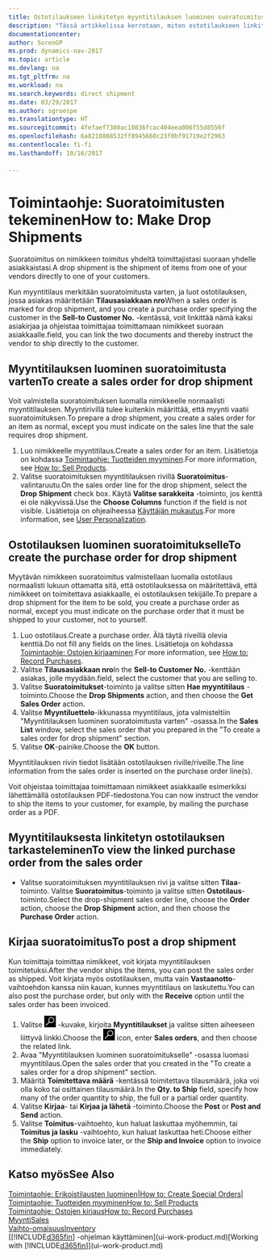```yaml
---
title: Ostotilaukseen linkitetyn myyntitilauksen luominen suoratoimitusta varten
description: "Tässä artikkelissa kerrotaan, miten ostotilaukseen linkitetty myyntitilaus luodaan. Näin toimitus voidaan tehdä suoraan toimittajalta asiakkaalle."
documentationcenter: 
author: SorenGP
ms.prod: dynamics-nav-2017
ms.topic: article
ms.devlang: na
ms.tgt_pltfrm: na
ms.workload: na
ms.search.keywords: direct shipment
ms.date: 03/29/2017
ms.author: sgroespe
ms.translationtype: HT
ms.sourcegitcommit: 4fefaef7380ac10836fcac404eea006f55d8556f
ms.openlocfilehash: 6a8210808532ff8945660c23f0bf91719e2f2963
ms.contentlocale: fi-fi
ms.lasthandoff: 10/16/2017

---
```

# <a name="how-to-make-drop-shipments"></a><span data-ttu-id="297c8-103">Toimintaohje: Suoratoimitusten tekeminen</span><span class="sxs-lookup"><span data-stu-id="297c8-103">How to: Make Drop Shipments</span></span>
<span data-ttu-id="297c8-104">Suoratoimitus on nimikkeen toimitus yhdeltä toimittajistasi suoraan yhdelle asiakkaistasi.</span><span class="sxs-lookup"><span data-stu-id="297c8-104">A drop shipment is the shipment of items from one of your vendors directly to one of your customers.</span></span>

<span data-ttu-id="297c8-105">Kun myyntitilaus merkitään suoratoimitusta varten, ja luot ostotilauksen, jossa asiakas määritetään **Tilausasiakkaan nro**</span><span class="sxs-lookup"><span data-stu-id="297c8-105">When a sales order is marked for drop shipment, and you create a purchase order specifying the customer in the **Sell-to Customer No.**</span></span> <span data-ttu-id="297c8-106">-kentässä, voit linkittää nämä kaksi asiakirjaa ja ohjeistaa toimittajaa toimittamaan nimikkeet suoraan asiakkaalle.</span><span class="sxs-lookup"><span data-stu-id="297c8-106">field, you can link the two documents and thereby instruct the vendor to ship directly to the customer.</span></span>

## <a name="to-create-a-sales-order-for-drop-shipment"></a><span data-ttu-id="297c8-107">Myyntitilauksen luominen suoratoimitusta varten</span><span class="sxs-lookup"><span data-stu-id="297c8-107">To create a sales order for drop shipment</span></span>
<span data-ttu-id="297c8-108">Voit valmistella suoratoimituksen luomalla nimikkeelle normaalisti myyntitilauksen. Myyntirivillä tulee kuitenkin määrittää, että myynti vaatii suoratoimituksen.</span><span class="sxs-lookup"><span data-stu-id="297c8-108">To prepare a drop shipment, you create a sales order for an item as normal, except you must indicate on the sales line that the sale requires drop shipment.</span></span>

1. <span data-ttu-id="297c8-109">Luo nimikkeelle myyntitilaus.</span><span class="sxs-lookup"><span data-stu-id="297c8-109">Create a sales order for an item.</span></span> <span data-ttu-id="297c8-110">Lisätietoja on kohdassa [Toimintaohje: Tuotteiden myyminen](sales-how-sell-products.md).</span><span class="sxs-lookup"><span data-stu-id="297c8-110">For more information, see [How to: Sell Products](sales-how-sell-products.md).</span></span>
2. <span data-ttu-id="297c8-111">Valitse suoratoimituksen myyntitilauksen rivillä **Suoratoimitus**-valintaruutu.</span><span class="sxs-lookup"><span data-stu-id="297c8-111">On the sales order line for the drop shipment, select the **Drop Shipment** check box.</span></span> <span data-ttu-id="297c8-112">Käytä **Valitse sarakkeita** -toiminto, jos kenttä ei ole näkyvissä.</span><span class="sxs-lookup"><span data-stu-id="297c8-112">Use the **Choose Columns** function if the field is not visible.</span></span> <span data-ttu-id="297c8-113">Lisätietoja on ohjeaiheessa [Käyttäjän mukautus](ui-user-personalization.md).</span><span class="sxs-lookup"><span data-stu-id="297c8-113">For more information, see [User Personalization](ui-user-personalization.md).</span></span>

## <a name="to-create-the-purchase-order-for-drop-shipment"></a><span data-ttu-id="297c8-114">Ostotilauksen luominen suoratoimitukselle</span><span class="sxs-lookup"><span data-stu-id="297c8-114">To create the purchase order for drop shipment</span></span>
<span data-ttu-id="297c8-115">Myytävän nimikkeen suoratoimitus valmistellaan luomalla ostotilaus normaalisti lukuun ottamatta sitä, että ostotilauksessa on määritettävä, että nimikkeet on toimitettava asiakkaalle, ei ostotilauksen tekijälle.</span><span class="sxs-lookup"><span data-stu-id="297c8-115">To prepare a drop shipment for the item to be sold, you create a purchase order as normal, except you must indicate on the purchase order that it must be shipped to your customer, not to yourself.</span></span>

1. <span data-ttu-id="297c8-116">Luo ostotilaus.</span><span class="sxs-lookup"><span data-stu-id="297c8-116">Create a purchase order.</span></span> <span data-ttu-id="297c8-117">Älä täytä riveillä olevia kenttiä.</span><span class="sxs-lookup"><span data-stu-id="297c8-117">Do not fill any fields on the lines.</span></span> <span data-ttu-id="297c8-118">Lisätietoja on kohdassa [Toimintaohje: Ostojen kirjaaminen](purchasing-how-record-purchases.md).</span><span class="sxs-lookup"><span data-stu-id="297c8-118">For more information, see [How to: Record Purchases](purchasing-how-record-purchases.md).</span></span>
2. <span data-ttu-id="297c8-119">Valitse **Tilausasiakkaan nro**</span><span class="sxs-lookup"><span data-stu-id="297c8-119">In the **Sell-to Customer No.**</span></span> <span data-ttu-id="297c8-120">-kenttään asiakas, jolle myydään.</span><span class="sxs-lookup"><span data-stu-id="297c8-120">field, select the customer that you are selling to.</span></span>
3. <span data-ttu-id="297c8-121">Valitse **Suoratoimitukset**-toiminto ja valitse sitten **Hae myyntitilaus** -toiminto.</span><span class="sxs-lookup"><span data-stu-id="297c8-121">Choose the **Drop Shipments** action, and then choose the **Get Sales Order** action.</span></span>
4. <span data-ttu-id="297c8-122">Valitse **Myyntiluettelo**-ikkunassa myyntitilaus, jota valmisteltiin "Myyntitilauksen luominen suoratoimitusta varten" -osassa.</span><span class="sxs-lookup"><span data-stu-id="297c8-122">In the **Sales List** window, select the sales order that you prepared in the "To create a sales order for drop shipment" section.</span></span>
5. <span data-ttu-id="297c8-123">Valitse **OK**-painike.</span><span class="sxs-lookup"><span data-stu-id="297c8-123">Choose the **OK** button.</span></span>

<span data-ttu-id="297c8-124">Myyntitilauksen rivin tiedot lisätään ostotilauksen riville/riveille.</span><span class="sxs-lookup"><span data-stu-id="297c8-124">The line information from the sales order is inserted on the purchase order line(s).</span></span>

<span data-ttu-id="297c8-125">Voit ohjeistaa toimittajaa toimittamaan nimikkeet asiakkaalle esimerkiksi lähettämällä ostotilauksen PDF-tiedostona.</span><span class="sxs-lookup"><span data-stu-id="297c8-125">You can now instruct the vendor to ship the items to your customer, for example, by mailing the purchase order as a PDF.</span></span>     

## <a name="to-view-the-linked-purchase-order-from-the-sales-order"></a><span data-ttu-id="297c8-126">Myyntitilauksesta linkitetyn ostotilauksen tarkasteleminen</span><span class="sxs-lookup"><span data-stu-id="297c8-126">To view the linked purchase order from the sales order</span></span>
* <span data-ttu-id="297c8-127">Valitse suoratoimituksen myyntitilauksen rivi ja valitse sitten **Tilaa**-toiminto. Valitse **Suoratoimitus**-toiminto ja valitse sitten **Ostotilaus**-toiminto.</span><span class="sxs-lookup"><span data-stu-id="297c8-127">Select the drop-shipment sales order line, choose the **Order** action, choose the **Drop Shipment** action, and then choose the **Purchase Order** action.</span></span>

## <a name="to-post-a-drop-shipment"></a><span data-ttu-id="297c8-128">Kirjaa suoratoimitus</span><span class="sxs-lookup"><span data-stu-id="297c8-128">To post a drop shipment</span></span>
<span data-ttu-id="297c8-129">Kun toimittaja toimittaa nimikkeet, voit kirjata myyntitilauksen toimitetuksi.</span><span class="sxs-lookup"><span data-stu-id="297c8-129">After the vendor ships the items, you can post the sales order as shipped.</span></span> <span data-ttu-id="297c8-130">Voit kirjata myös ostotilauksen, mutta vain **Vastaanotto**-vaihtoehdon kanssa niin kauan, kunnes myyntitilaus on laskutettu.</span><span class="sxs-lookup"><span data-stu-id="297c8-130">You can also post the purchase order, but only with the **Receive** option until the sales order has been invoiced.</span></span>

1. <span data-ttu-id="297c8-131">Valitse ![Etsi sivu tai raportti](media/ui-search/search_small.png "Etsi sivu tai raportti -kuvake") -kuvake, kirjoita **Myyntitilaukset** ja valitse sitten aiheeseen liittyvä linkki.</span><span class="sxs-lookup"><span data-stu-id="297c8-131">Choose the ![Search for Page or Report](media/ui-search/search_small.png "Search for Page or Report icon") icon, enter **Sales orders**, and then choose the related link.</span></span>
2. <span data-ttu-id="297c8-132">Avaa "Myyntitilauksen luominen suoratoimitukselle" -osassa luomasi myyntitilaus.</span><span class="sxs-lookup"><span data-stu-id="297c8-132">Open the sales order that you created in the "To create a sales order for a drop shipment" section.</span></span>
3. <span data-ttu-id="297c8-133">Määritä **Toimitettava määrä** -kentässä toimitettava tilausmäärä, joka voi olla koko tai osittainen tilausmäärä.</span><span class="sxs-lookup"><span data-stu-id="297c8-133">In the **Qty. to Ship** field, specify how many of the order quantity to ship, the full or a partial order quantity.</span></span>
4. <span data-ttu-id="297c8-134">Valitse **Kirjaa**- tai **Kirjaa ja lähetä** -toiminto.</span><span class="sxs-lookup"><span data-stu-id="297c8-134">Choose the **Post** or **Post and Send** action.</span></span>
5. <span data-ttu-id="297c8-135">Valitse **Toimitus**-vaihtoehto, kun haluat laskuttaa myöhemmin, tai **Toimitus ja lasku** -vaihtoehto, kun haluat laskuttaa heti.</span><span class="sxs-lookup"><span data-stu-id="297c8-135">Choose either the **Ship** option to invoice later, or the **Ship and Invoice** option to invoice immediately.</span></span>

## <a name="see-also"></a><span data-ttu-id="297c8-136">Katso myös</span><span class="sxs-lookup"><span data-stu-id="297c8-136">See Also</span></span>
<span data-ttu-id="297c8-137">[Toimintaohje: Erikoistilausten luominen](sales-how-to-create-special-orders.md)|</span><span class="sxs-lookup"><span data-stu-id="297c8-137">[How to: Create Special Orders](sales-how-to-create-special-orders.md)|</span></span>  
[<span data-ttu-id="297c8-138">Toimintaohje: Tuotteiden myyminen</span><span class="sxs-lookup"><span data-stu-id="297c8-138">How to: Sell Products</span></span>](sales-how-sell-products.md)  
[<span data-ttu-id="297c8-139">Toimintaohje: Ostojen kirjaus</span><span class="sxs-lookup"><span data-stu-id="297c8-139">How to: Record Purchases</span></span>](purchasing-how-record-purchases.md)  
[<span data-ttu-id="297c8-140">Myynti</span><span class="sxs-lookup"><span data-stu-id="297c8-140">Sales</span></span>](sales-manage-sales.md)  
[<span data-ttu-id="297c8-141">Vaihto-omaisuus</span><span class="sxs-lookup"><span data-stu-id="297c8-141">Inventory</span></span>](inventory-manage-inventory.md)  
<span data-ttu-id="297c8-142">[[!INCLUDE[d365fin](includes/d365fin_md.md)] -ohjelman käyttäminen](ui-work-product.md)</span><span class="sxs-lookup"><span data-stu-id="297c8-142">[Working with [!INCLUDE[d365fin](includes/d365fin_md.md)]](ui-work-product.md)</span></span>

